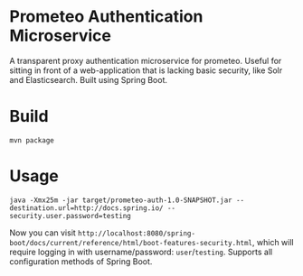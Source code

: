 # Prometeo Authentication Microservice
A transparent proxy authentication microservice for prometeo. 
Useful for sitting in front of a web-application that is lacking basic security, like Solr and Elasticsearch.
Built using Spring Boot.

# Build
```
mvn package
```

# Usage
```
java -Xmx25m -jar target/prometeo-auth-1.0-SNAPSHOT.jar --destination.url=http://docs.spring.io/ --security.user.password=testing
```

Now you can visit `http://localhost:8080/spring-boot/docs/current/reference/html/boot-features-security.html`, which will require logging in with username/password: `user`/`testing`.
Supports all configuration methods of Spring Boot. 